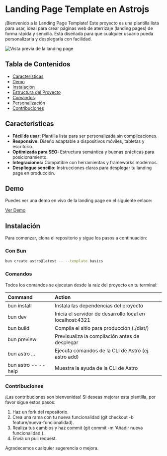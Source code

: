 # Landing Page Template en Astrojs

¡Bienvenido a la Landing Page Template! Este proyecto es una plantilla lista para usar, ideal para crear páginas web de aterrizaje (landing pages) de forma rápida y sencilla. Está diseñada para que cualquier usuario pueda personalizarla y desplegarla con facilidad.

![Vista previa de la landing page](ruta/a/tu-imagen-de-vista-previa.png)

## Tabla de Contenidos

- [Características](#características)
- [Demo](#demo)
- [Instalación](#instalación)
- [Estructura del Proyecto](#estructura-del-proyecto)
- [Comandos](#comandos)
- [Personalización](#personalización)
- [Contribuciones](#contribuciones)

## Características

- **Fácil de usar:** Plantilla lista para ser personalizada sin complicaciones.
- **Responsive:** Diseño adaptable a dispositivos móviles, tabletas y escritorio.
- **Optimizada para SEO:** Estructura semántica y buenas prácticas para posicionamiento.
- **Integraciones:** Compatible con herramientas y frameworks modernos.
- **Despliegue sencillo:** Instrucciones claras para desplegar tu landing page en producción.

## Demo

Puedes ver una demo en vivo de la landing page en el siguiente enlace:

[Ver Demo](https://tu-demo-url.com)

## Instalación

Para comenzar, clona el repositorio y sigue los pasos a continuación:

### Con Bun

```sh
bun create astro@latest -- --template basics
```

### Comandos

Todos los comandos se ejecutan desde la raiz del proyecto en tu terminal:

| Command                   | Action                                           |
| :------------------------ | :----------------------------------------------- |
| bun install               | Instala las dependencias del proyecto                     |
| bun dev                   | Inicia el servidor de desarrollo local en localhost:4321  |
| bun build                 | Compila el sitio para producción (./dist/)                |
| bun preview               | Previsualiza la compilación antes de desplegar            |
| bun astro ...             | Ejecuta comandos de la CLI de Astro (ej. astro add)       |
| bun astro -- --help       | Muestra la ayuda de la CLI de Astro                       |

### Contribuciones

¡Las contribuciones son bienvenidas! Si deseas mejorar esta plantilla, por favor sigue estos pasos:

1. Haz un fork del repositorio.
2. Crea una rama con tu nueva funcionalidad (git checkout -b feature/nueva-funcionalidad).
3. Realiza tus cambios y haz commit (git commit -m 'Añadir nueva funcionalidad').
4. Envía un pull request.

Agradecemos cualquier sugerencia o mejora.